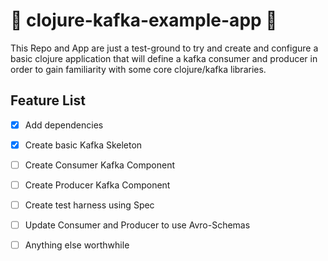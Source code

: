 :construction: clojure-kafka-example-app :construction:
=======================================================

This Repo and App are just a test-ground to try and create and configure a basic clojure application that will define a kafka consumer and producer in order to gain familiarity with some core clojure/kafka libraries.

Feature List
------------

- [x] Add dependencies
- [x] Create basic Kafka Skeleton
- [ ] Create Consumer Kafka Component
- [ ] Create Producer Kafka Component
- [ ] Create test harness using Spec
- [ ] Update Consumer and Producer to use Avro-Schemas
- [ ] Anything else worthwhile



